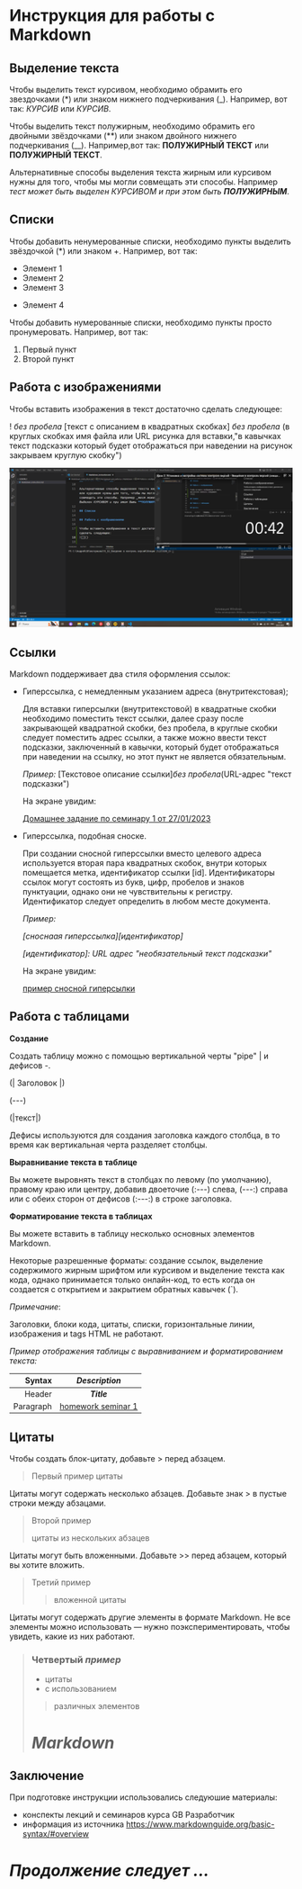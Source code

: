 # Инструкция для работы с Markdown

## Выделение текста

Чтобы выделить текст курсивом, необходимо обрамить его звездочками (*) или знаком нижнего подчеркивания (_).
 Например, вот так: *КУРСИВ* или _КУРСИВ_.

Чтобы выделить текст полужирным, необходимо обрамить его двойными звёздочками (**) или знаком двойного нижнего подчеркивания (__).
Например,вот так: **ПОЛУЖИРНЫЙ ТЕКСТ** или __ПОЛУЖИРНЫЙ ТЕКCТ__.

Альтернативные способы выделения текста жирным или курсивом нужны для того, чтобы мы могли совмещать эти способы. Например _тест может быть выделен КУРСИВОМ и при этом быть **ПОЛУЖИРНЫМ**_.

## Списки

Чтобы добавить ненумерованные списки, необходимо пункты выделить звёздочкой (*) или знаком +. Например, вот так:
* Элемент 1
* Элемент 2
* Элемент 3
+ Элемент 4

Чтобы добавить нумерованные списки, необходимо пункты просто пронумеровать. Например, вот так:
1. Первый пункт
2. Второй пункт


## Работа с изображениями

Чтобы вставить изображения в текст достаточно сделать следующее:

! *без пробела* [текст с описанием в квадратных скобках] *без пробела* (в круглых скобках имя файла или URL рисунка для вставки,"в кавычках текст подсказки который будет отображаться при наведении на рисунок закрываем круглую скобку")

![Пример вставки изображения](2023-01-29_14-13-39.png "скриншот")

## Ссылки

Markdown поддерживает два стиля оформления ссылок:

+ Гиперссылка, с немедленным указанием адреса (внутритекстовая);


  Для вставки гиперсылки (внутритекстовой) в квадратные скобки необходимо поместить текст ссылки, далее сразу после закрывающей квадратной скобки, без пробела, в круглые скобки следует поместить адрес ссылки, а также можно ввести текст подсказки, заключенный в кавычки, который будет отображаться при наведении на ссылку, но этот пункт не является обязательным.

  _Пример:_ [Текстовое описание ссылки]*без пробела*(URL-адрес "текст подсказки")

 
  На экране увидим:
 
  [Домашнее задание по семинару 1 от 27/01/2023](https://gb.ru/lessons/300003/homework/ "нажмите на ссылку для перехода на сайт GB")

+ Гиперссылка, подобная сноске.

  При создании сносной гиперссылки вместо целевого адреса используется вторая пара квадратных скобок, внутри которых помещается метка, идентификатор ссылки [id]. Идентификаторы ссылок могут состоять из букв, цифр, пробелов и знаков пунктуации, однако они не чувствительны к регистру. Идентификатор следует определить в любом месте документа.

  _Пример:_

  _[сноснаая гиперссылка][идентификатор]_

  _[идентификатор]: URL адрес "необязательный текст подсказки"_

  На экране увидим:

  [пример сносной гиперсылки][a, p]

[a, p]: https://gb.ru/lessons/300003/homework/ "для перехода нажмите на ссылку"


## Работа с таблицами

**Создание**

Создать таблицу можно с помощью вертикальной черты "pipe" | и дефисов -.

(| Заголовок |)

(---)

(|текст|)

Дефисы используются для создания заголовка каждого столбца, в то время как вертикальная черта разделяет столбцы. 

__Выравнивание текста в таблице__

Вы можете выровнять текст в столбцах по левому (по умолчанию), правому краю или центру, добавив двоеточие (:---) слева, (---:) справа или с обеих сторон от дефисов (:---:) в строке заголовка.

__Форматирование текста в таблицах__

Вы можете вставить в таблицу несколько основных элементов Markdown.

Некоторые разрешенные форматы: создание ссылок, выделение содержимого жирным шрифтом или курсивом и выделение текста как кода, однако принимается только онлайн-код, то есть когда он создается с открытием и закрытием обратных кавычек (`).

_Примечание_: 

Заголовки, блоки кода, цитаты, списки, горизонтальные линии, изображения и tags HTML не работают.

_Пример отображения таблицы с выравниванием и форматированием текста:_

|Syntax | _Description_ |
|-------:| :----: |
|Header  |**_Title_** |
|Paragraph| [homework seminar 1](https://gb.ru/lessons/300003/homework/ "нажмите на ссылку для перехода на сайт GB") |

## Цитаты

Чтобы создать блок-цитату, добавьте > перед абзацем.

> Первый пример цитаты

Цитаты могут содержать несколько абзацев. Добавьте знак > в пустые строки между абзацами.

> Второй пример
>
> цитаты из нескольких абзацев

Цитаты могут быть вложенными. Добавьте >> перед абзацем, который вы хотите вложить.

> Третий пример
>
>>вложенной цитаты

Цитаты могут содержать другие элементы в формате Markdown. Не все элементы можно использовать — нужно поэкспериментировать, чтобы увидеть, какие из них работают.

> ### Четвертый _пример_
>- цитаты
>- с использованием
>>различных элементов
># *Markdown*


## Заключение

При подготовке инструкции использовались следуюшие материалы:
- конспекты лекций и семинаров курса GB Разработчик
- информация из источника https://www.markdownguide.org/basic-syntax/#overview

# *Продолжение следует ...*